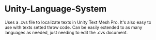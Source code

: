 # Unity-Language-System
Uses a .cvs file to localizate texts in Unity Text Mesh Pro. It's also easy to use with texts setted throw code. Can be easily extended to as many languages as needed, just needing to edit the .cvs document.
